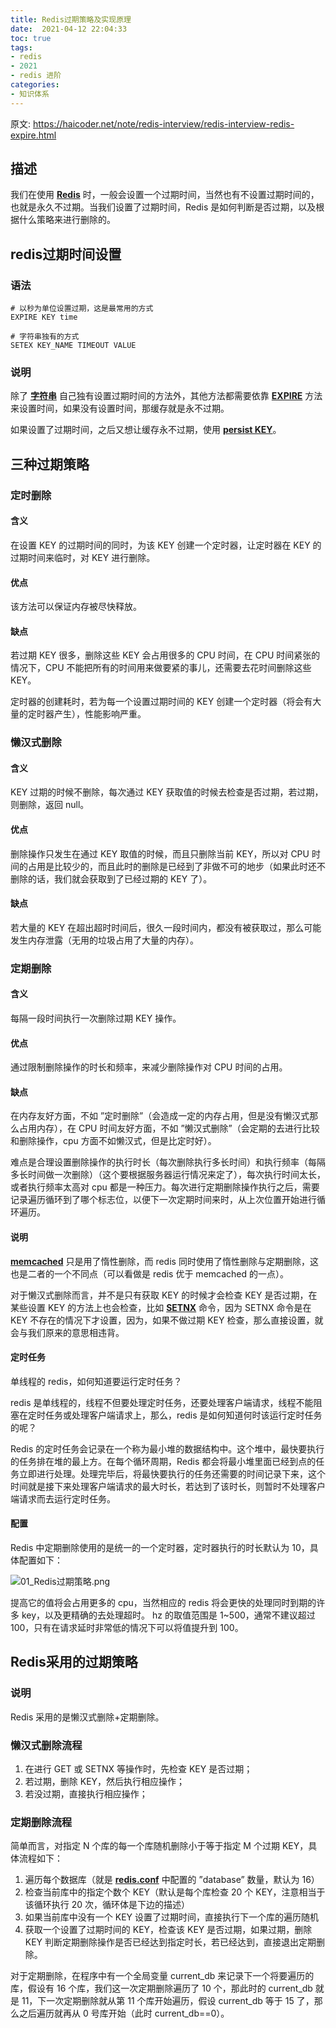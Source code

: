 ```yaml
---
title: Redis过期策略及实现原理
date:  2021-04-12 22:04:33
toc: true
tags: 
- redis
- 2021
- redis 进阶
categories:
- 知识体系
---
```


原文: https://haicoder.net/note/redis-interview/redis-interview-redis-expire.html

## 描述

我们在使用 **[Redis](https://haicoder.net/redis/redis-tutorial.html)** 时，一般会设置一个过期时间，当然也有不设置过期时间的，也就是永久不过期。当我们设置了过期时间，Redis 是如何判断是否过期，以及根据什么策略来进行删除的。
<!-- more -->

## redis过期时间设置

### 语法

```
# 以秒为单位设置过期，这是最常用的方式
EXPIRE KEY time

# 字符串独有的方式
SETEX KEY_NAME TIMEOUT VALUE
```

### 说明

除了 **[字符串](https://haicoder.net/redis/redis-string.html)** 自己独有设置过期时间的方法外，其他方法都需要依靠 **[EXPIRE](https://haicoder.net/redis/redis-expire.html)** 方法来设置时间，如果没有设置时间，那缓存就是永不过期。

如果设置了过期时间，之后又想让缓存永不过期，使用 **[persist KEY](https://haicoder.net/redis/redis-persist.html)**。

## 三种过期策略

### 定时删除

#### 含义

在设置 KEY 的过期时间的同时，为该 KEY 创建一个定时器，让定时器在 KEY 的过期时间来临时，对 KEY 进行删除。

#### 优点

该方法可以保证内存被尽快释放。

#### 缺点

若过期 KEY 很多，删除这些 KEY 会占用很多的 CPU 时间，在 CPU 时间紧张的情况下，CPU 不能把所有的时间用来做要紧的事儿，还需要去花时间删除这些 KEY。

定时器的创建耗时，若为每一个设置过期时间的 KEY 创建一个定时器（将会有大量的定时器产生），性能影响严重。

### 懒汉式删除

#### 含义

KEY 过期的时候不删除，每次通过 KEY 获取值的时候去检查是否过期，若过期，则删除，返回 null。

#### 优点

删除操作只发生在通过 KEY 取值的时候，而且只删除当前 KEY，所以对 CPU 时间的占用是比较少的，而且此时的删除是已经到了非做不可的地步（如果此时还不删除的话，我们就会获取到了已经过期的 KEY 了）。

#### 缺点

若大量的 KEY 在超出超时时间后，很久一段时间内，都没有被获取过，那么可能发生内存泄露（无用的垃圾占用了大量的内存）。

### 定期删除

#### 含义

每隔一段时间执行一次删除过期 KEY 操作。

#### 优点

通过限制删除操作的时长和频率，来减少删除操作对 CPU 时间的占用。

#### 缺点

在内存友好方面，不如 ”定时删除”（会造成一定的内存占用，但是没有懒汉式那么占用内存），在 CPU 时间友好方面，不如 ”懒汉式删除”（会定期的去进行比较和删除操作，cpu 方面不如懒汉式，但是比定时好）。

难点是合理设置删除操作的执行时长（每次删除执行多长时间）和执行频率（每隔多长时间做一次删除）（这个要根据服务器运行情况来定了），每次执行时间太长，或者执行频率太高对 cpu 都是一种压力。每次进行定期删除操作执行之后，需要记录遍历循环到了哪个标志位，以便下一次定期时间来时，从上次位置开始进行循环遍历。

#### 说明

**[memcached](https://haicoder.net/memcached/memcached-tutorial.html)** 只是用了惰性删除，而 redis 同时使用了惰性删除与定期删除，这也是二者的一个不同点（可以看做是 redis 优于 memcached 的一点）。

对于懒汉式删除而言，并不是只有获取 KEY 的时候才会检查 KEY 是否过期，在某些设置 KEY 的方法上也会检查，比如 **[SETNX](https://haicoder.net/redis/redis-setnx.html)** 命令，因为 SETNX 命令是在 KEY 不存在的情况下才设置，因为，如果不做过期 KEY 检查，那么直接设置，就会与我们原来的意思相违背。

#### 定时任务

单线程的 redis，如何知道要运行定时任务？

redis 是单线程的，线程不但要处理定时任务，还要处理客户端请求，线程不能阻塞在定时任务或处理客户端请求上，那么，redis 是如何知道何时该运行定时任务的呢？

Redis 的定时任务会记录在一个称为最小堆的数据结构中。这个堆中，最快要执行的任务排在堆的最上方。在每个循环周期，Redis 都会将最小堆里面已经到点的任务立即进行处理。处理完毕后，将最快要执行的任务还需要的时间记录下来，这个时间就是接下来处理客户端请求的最大时长，若达到了该时长，则暂时不处理客户端请求而去运行定时任务。

#### 配置

Redis 中定期删除使用的是统一的一个定时器，定时器执行的时长默认为 10，具体配置如下：

![01_Redis过期策略.png](https://wdj-1252419878.cos.ap-beijing.myqcloud.com/blog/2021-04-12-135119.png)

提高它的值将会占用更多的 cpu，当然相应的 redis 将会更快的处理同时到期的许多 key，以及更精确的去处理超时。 hz 的取值范围是 1~500，通常不建议超过 100，只有在请求延时非常低的情况下可以将值提升到 100。

## Redis采用的过期策略

### 说明

Redis 采用的是懒汉式删除+定期删除。

### 懒汉式删除流程

1. 在进行 GET 或 SETNX 等操作时，先检查 KEY 是否过期；
2. 若过期，删除 KEY，然后执行相应操作；
3. 若没过期，直接执行相应操作；

### 定期删除流程

简单而言，对指定 N 个库的每一个库随机删除小于等于指定 M 个过期 KEY，具体流程如下：

1. 遍历每个数据库（就是 **[redis.conf](https://haicoder.net/redis/redis-config.html)** 中配置的 ”database” 数量，默认为 16）
2. 检查当前库中的指定个数个 KEY（默认是每个库检查 20 个 KEY，注意相当于该循环执行 20 次，循环体是下边的描述）
3. 如果当前库中没有一个 KEY 设置了过期时间，直接执行下一个库的遍历随机
4. 获取一个设置了过期时间的 KEY，检查该 KEY 是否过期，如果过期，删除 KEY 判断定期删除操作是否已经达到指定时长，若已经达到，直接退出定期删除。

对于定期删除，在程序中有一个全局变量 current_db 来记录下一个将要遍历的库，假设有 16 个库，我们这一次定期删除遍历了 10 个，那此时的 current_db 就是 11，下一次定期删除就从第 11 个库开始遍历，假设 current_db 等于 15 了，那么之后遍历就再从 0 号库开始（此时 current_db==0）。